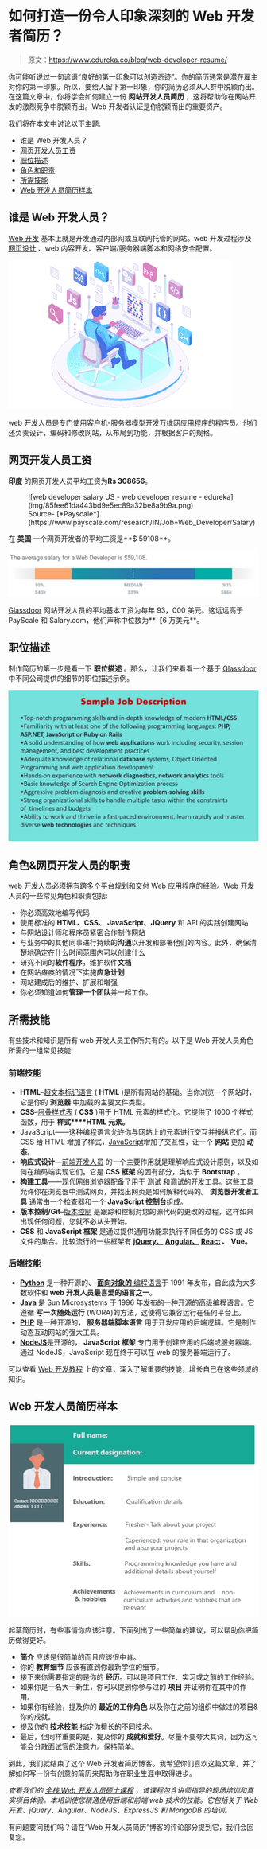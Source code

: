 # 如何打造一份令人印象深刻的 Web 开发者简历？

> 原文：<https://www.edureka.co/blog/web-developer-resume/>

你可能听说过一句谚语“良好的第一印象可以创造奇迹”。你的简历通常是潜在雇主对你的第一印象。所以，要给人留下第一印象，你的简历必须从人群中脱颖而出。在这篇文章中，你将学会如何建立一份 **网站开发人员简历** ，这将帮助你在网站开发的激烈竞争中脱颖而出。Web 开发者认证是你脱颖而出的重要资产。

我们将在本文中讨论以下主题:

*   谁是 Web 开发人员？
*   [网页开发人员工资](#salary)
*   [职位描述](#job)
*   [角色和职责](#roles)
*   [所需技能](#skills)
*   [Web 开发人员简历样本](#resume)

## 谁是 Web 开发人员？

[Web 开发](https://www.edureka.co/blog/videos/web-development-with-html5-css3-javascript/) 基本上就是开发通过内部网或互联网托管的网站。web 开发过程涉及 [网页设计](https://www.edureka.co/blog/videos/trendy-web-designs-using-html5/) 、web 内容开发、客户端/服务器端脚本和网络安全配置。

![web developer-web developer salary -edureka](img/0a3d9bf776b98ef489c8045e36194b87.png)

web 开发人员是专门使用客户机-服务器模型开发万维网应用程序的程序员。他们还负责设计，编码和修改网站，从布局到功能，并根据客户的规格。

## **网页开发人员工资**

**印度** 的网页开发人员平均工资为**Rs 308656**。

<figure id="attachment_116195" aria-describedby="caption-attachment-116195" style="width: 528px" class="wp-caption aligncenter">![web developer salary US - web developer resume - edureka](img/85fee61da443bd9e5ec89a32be8a9b9a.png)

<figcaption id="caption-attachment-116195" class="wp-caption-text">Source- [*Payscale*](https://www.payscale.com/research/IN/Job=Web_Developer/Salary)</figcaption>

</figure>

在  **美国** 一个网页开发者的平均工资是**$ 59108**。

![web developer salary US - web developer salary - edureka](img/dc09e62c98edc6aa6c0f050a840cd97e.png)

[Glassdoor](https://www.glassdoor.co.in/) 网站开发人员的平均基本工资为每年 93，000 美元。这远远高于 PayScale 和 Salary.com，他们声称中位数为**【6 万美元**。

## **职位描述**

制作简历的第一步是看一下 **职位描述** 。那么，让我们来看看一个基于 [Glassdoor](https://www.glassdoor.co.in/) 中不同公司提供的细节的职位描述示例。

![sample job description - web developer resume - edureka](img/84e9ca791ecd410e708ed367db3080ce.png)

## **角色&网页开发人员的职责**

web 开发人员必须拥有跨多个平台规划和交付 Web 应用程序的经验。Web 开发人员的一些常见角色和职责包括:

*   你必须高效地编写代码
*   使用标准的 **HTML、CSS、** **JavaScript、JQuery** 和 API 的实践创建网站
*   与网站设计师和程序员紧密合作制作网站
*   与业务中的其他同事进行持续的**沟通**以开发和部署他们的内容。此外，确保清楚地确定在什么时间范围内可以创建什么
*   研究不同的**软件程序**，维护软件**文档**
*   在网站瘫痪的情况下实施**应急计划**
*   网站建成后的维护、扩展和增强
*   你必须知道如何**管理一个团队**并一起工作。

## **所需技能**

有些技术和知识是所有 web 开发人员工作所共有的。以下是 Web 开发人员角色所需的一组常见技能:

### **前端技能**

*   **HTML**–[超文本标记语言](https://www.edureka.co/blog/what-is-html/) ( **HTML** )是所有网站的基础。当你浏览一个网站时，它是你的  **浏览器** 中加载的主要文件类型。
*   **CSS**–[层叠样式表](https://www.edureka.co/blog/what-is-css/) ( **CSS** )用于 HTML 元素的样式化。它提供了 1000 个样式函数，用于  **样式****HTML 元素。**
*   JavaScript——这种编程语言允许你与网站上的元素进行交互并操纵它们。而 CSS 给 HTML 增加了样式，[JavaScript](https://www.edureka.co/blog/javascript-tutorial/)增加了交互性，让一个  **网站** 更加  **动态**。
*   **响应式设计**—[前端开发人员](https://www.edureka.co/blog/become-a-front-end-developer/) 的一个主要作用就是理解响应式设计原则，以及如何在编码端实现它们。它是  **CSS 框架** 的固有部分，类似于  **Bootstrap** 。
*   **构建工具**——现代网络浏览器配备了用于  [测试](https://www.edureka.co/blog/what-is-software-testing/) 和调试的开发工具。这些工具允许你在浏览器中测试网页，并找出网页是如何解释代码的。  **浏览器开发者工具** 通常由一个检查器和一个  **JavaScript 控制台**组成。
*   **版本控制/Git**–[版本控制](https://www.edureka.co/blog/what-is-git/) 是跟踪和控制对您的源代码的更改的过程，这样如果出现任何问题，您就不必从头开始。
*   **CSS** 和 **JavaScript 框架** 是通过提供通用功能来执行不同任务的 CSS 或 JS 文件的集合。比较流行的一些框架有 **[jQuery、](https://www.edureka.co/blog/jquery-tutorial/)** [**Angular、**](https://www.edureka.co/blog/what-is-angular-getting-started-with-angular/) **[React](https://www.edureka.co/blog/reactjs-tutorial) 、** **Vue。**

### **后端技能**

*   [**Python**](https://www.edureka.co/blog/python-tutorial/) 是一种开源的、 [**面向对象的** 编程语言](https://www.edureka.co/blog/object-oriented-programming-python/)于 1991 年发布，自此成为大多数软件和  **web 开发人员最喜爱的语言之一**。
*   [**Java**](https://www.edureka.co/blog/java-tutorial/) 是 Sun Microsystems 于 1996 年发布的一种开源的高级编程语言。它遵循  **写一次随处运行** (WORA)的方法，这使得它兼容运行在任何平台上。
*   **[PHP](https://www.edureka.co/blog/php-tutorial-for-beginners/)** 是一种开源的，  **服务器端脚本语言** 用于开发应用的后端逻辑。它是制作动态互动网站的强大工具。
*   [**NodeJS**](https://www.edureka.co/blog/nodejs-tutorial/)是开源的，  **JavaScript 框架** 专门用于创建应用的后端或服务器端。通过 NodeJS，JavaScript 现在终于可以在 web 的服务器端运行了。

可以查看 [Web 开发教程](https://www.edureka.co/blog/web-development-tutorial/) 上的文章，深入了解重要的技能，增长自己在这些领域的知识。

## **Web 开发人员简历样本**

![Sample-Resume - front end developer resume - edureka](img/3b929dfb7e3dd83116adedf596c65c66.png)

起草简历时，有些事情你应该注意。下面列出了一些简单的建议，可以帮助你把简历做得更好。

*   **简介** 应该是很简单的而且应该很中肯。
*   你的  **教育细节** 应该有直到你最新学位的细节。
*   接下来你需要指定的是你的  **经历**。可以是项目工作、实习或之前的工作经验。
*   如果你是一名大一新生，你可以提到你参与过的  **项目** 并证明你在其中的作用。
*   如果你有经验，提及你的  **最近的工作角色** 以及你在之前的组织中做过的项目&你的成就。
*   提及你的  **技术技能** 指定你擅长的不同技术。
*   最后，但同样重要的是，提及你的  **成就和爱好**。尽量不要夸大其词，因为这可能会分散面试官的注意力。保持简单。

到此，我们就结束了这个 Web 开发者简历博客。我希望你们喜欢这篇文章，并了解如何写一份有创意的简历来帮助你在职业生涯中取得进步。

*查看我们的  [全栈 Web 开发人员硕士课程](https://www.edureka.co/masters-program/full-stack-developer-training) ，该课程包含讲师指导的现场培训和真实项目体验。本培训使您精通使用后端和前端 web 技术的技能。它包括关于 Web 开发、jQuery、Angular、NodeJS、ExpressJS 和 MongoDB 的培训。*

有问题要问我们吗？请在“Web 开发人员简历”博客的评论部分提到它，我们会回复您。